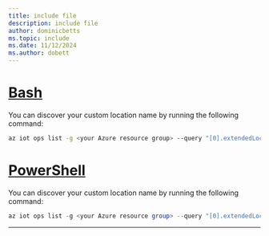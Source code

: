 ```yaml
---
title: include file
description: include file
author: dominicbetts
ms.topic: include
ms.date: 11/12/2024
ms.author: dobett
---
```


# [Bash](#tab/bash)

You can discover your custom location name by running the following command:

```bash
az iot ops list -g <your Azure resource group> --query "[0].extendedLocation.name" -o tsv | awk -F'/' '{print $NF}'
```

# [PowerShell](#tab/powershell)

You can discover your custom location name by running the following command:

```powershell
az iot ops list -g <your Azure resource group> --query "[0].extendedLocation.name" -o tsv) -split '/' | Select-Object -Last 1
```

---